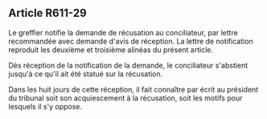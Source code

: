 Article R611-29
----
Le greffier notifie la demande de récusation au conciliateur, par lettre
recommandée avec demande d'avis de réception. La lettre de notification
reproduit les deuxième et troisième alinéas du présent article.

Dès réception de la notification de la demande, le conciliateur s'abstient
jusqu'à ce qu'il ait été statué sur la récusation.

Dans les huit jours de cette réception, il fait connaître par écrit au président
du tribunal soit son acquiescement à la récusation, soit les motifs pour
lesquels il s'y oppose.
